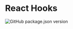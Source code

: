 # React Hooks

![GitHub package.json version](https://img.shields.io/github/package-json/v/vlazh/react-hooks)
